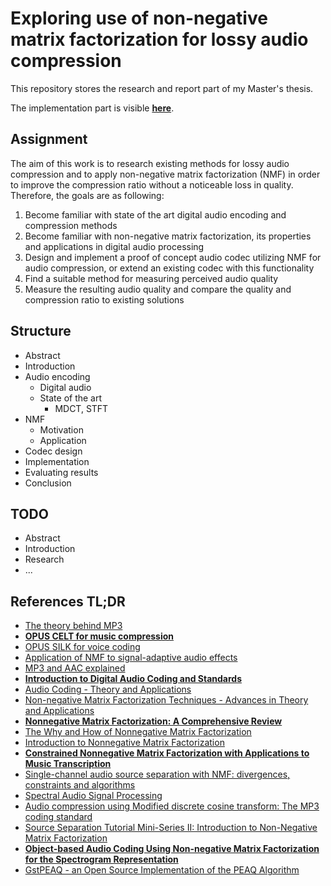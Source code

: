 # Exploring use of non-negative matrix factorization for lossy audio compression

This repository stores the research and report part of my Master's thesis.

The implementation part is visible [**here**](https://github.com/argoneuscze/AudioNMF).

## Assignment

The aim of this work is to research existing methods for lossy audio compression and to apply non-negative matrix factorization (NMF) in order
to improve the compression ratio without a noticeable loss in quality. Therefore, the goals are as following:

1. Become familiar with state of the art digital audio encoding and compression methods
2. Become familiar with non-negative matrix factorization, its properties and applications in digital audio processing
3. Design and implement a proof of concept audio codec utilizing NMF for audio compression, or extend an existing codec with this functionality
4. Find a suitable method for measuring perceived audio quality
5. Measure the resulting audio quality and compare the quality and compression ratio to existing solutions

## Structure

* Abstract
* Introduction
* Audio encoding
  * Digital audio
  * State of the art
	* MDCT, STFT
* NMF
  * Motivation
  * Application
* Codec design
* Implementation
* Evaluating results
* Conclusion

## TODO

* Abstract
* Introduction
* Research
* ...


## References TL;DR

* [The theory behind MP3](http://www.mp3-tech.org/programmer/docs/mp3_theory.pdf)
* [**OPUS CELT for music compression**](https://jmvalin.ca/papers/aes135_opus_celt.pdf)
* [OPUS SILK for voice coding](https://jmvalin.ca/papers/aes135_opus_silk.pdf)
* [Application of NMF to signal-adaptive audio effects](https://pdfs.semanticscholar.org/8e14/10a054d4b1aa5e2355bbd9dd7e04686f9e1b.pdf)
* [MP3 and AAC explained](https://www.iis.fraunhofer.de/content/dam/iis/de/doc/ame/conference/AES-17-Conference_mp3-and-AAC-explained_AES17.pdf)
* [**Introduction to Digital Audio Coding and Standards**](https://www.springer.com/gp/book/9781402073571)
* [Audio Coding - Theory and Applications](https://www.springer.com/gp/book/9781441917539)
* [Non-negative Matrix Factorization Techniques - Advances in Theory and Applications](https://www.springer.com/gp/book/9783662483305)
* [**Nonnegative Matrix Factorization: A Comprehensive Review**](https://ieeexplore.ieee.org/document/6165290)
* [The Why and How of Nonnegative Matrix Factorization](https://arxiv.org/pdf/1401.5226.pdf)
* [Introduction to Nonnegative Matrix Factorization](https://arxiv.org/pdf/1703.00663.pdf)
* [**Constrained Nonnegative Matrix Factorization with Applications to Music Transcription**](https://cs.uwaterloo.ca/sites/ca.computer-science/files/uploads/files/cs-2014-27.pdf)
* [Single-channel audio source separation with NMF: divergences, constraints and algorithms](https://hal.inria.fr/hal-01631185/document)
* [Spectral Audio Signal Processing](https://ccrma.stanford.edu/~jos/sasp/sasp.html)
* [Audio compression using Modified discrete cosine transform: The MP3 coding standard](https://www.mp3-tech.org/programmer/docs/jacaba_main.pdf)
* [Source Separation Tutorial Mini-Series II: Introduction to Non-Negative Matrix Factorization](https://ccrma.stanford.edu/~njb/teaching/sstutorial/part2.pdf)
* [**Object-based Audio Coding Using Non-negative Matrix Factorization for the Spectrogram Representation**](http://www.aes.org/e-lib/browse.cfm?elib=15380)
* [GstPEAQ - an Open Source Implementation of the PEAQ Algorithm](https://www.ntnu.edu/documents/1001201110/1266017954/DAFx-15_submission_12.pdf)